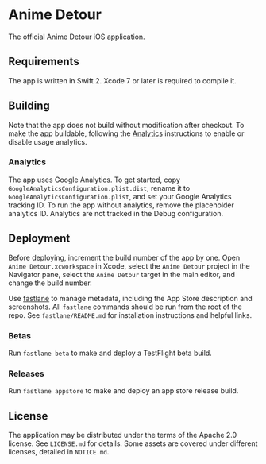 # Anime Detour

The official Anime Detour iOS application.

## Requirements

The app is written in Swift 2. Xcode 7 or later is required to compile it.

## Building

Note that the app does not build without modification after checkout. To make the app buildable, following the [Analytics](#Analytics) instructions to enable or disable usage analytics.

### Analytics

The app uses Google Analytics. To get started, copy `GoogleAnalyticsConfiguration.plist.dist`, rename it to `GoogleAnalyticsConfiguration.plist`, and set your Google Analytics tracking ID. To run the app without analytics, remove the placeholder analytics ID. Analytics are not tracked in the Debug configuration.

## Deployment

Before deploying, increment the build number of the app by one. Open `Anime Detour.xcworkspace` in Xcode, select the `Anime Detour` project in the Navigator pane, select the `Anime Detour` target in the main editor, and change the build number.

Use [fastlane](https://github.com/fastlane/fastlane) to manage metadata, including the App Store description and screenshots. All `fastlane` commands should be run from the root of the repo. See `fastlane/README.md` for installation instructions and helpful links.

### Betas

Run `fastlane beta` to make and deploy a TestFlight beta build.

### Releases

Run `fastlane appstore` to make and deploy an app store release build.

## License

The application may be distributed under the terms of the Apache 2.0 license. See `LICENSE.md` for details. Some assets are covered under different licenses, detailed in `NOTICE.md`.
